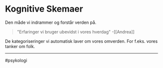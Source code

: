 # Kognitive Skemaer
Den måde vi indrammer og forstår verden på.

>"Erfaringer vi bruger ubevidst i vores hverdag"
>\-[[Andrea]]

De kategoriseringer vi automatisk laver om vores omverden. For f.eks. vores tanker om folk.

--- 
#psykologi 